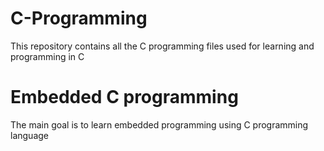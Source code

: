 # C-Programming
This repository contains all the C programming files used for learning and programming in C
# Embedded C programming
The main goal is to learn embedded programming using C programming language
